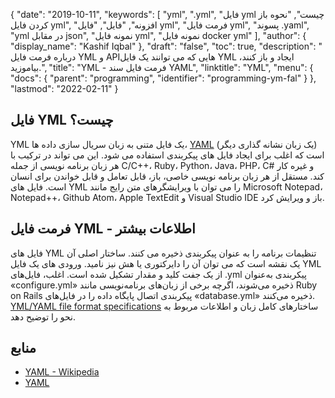 {
  "date": "2019-10-11",
  "keywords": [
"yml",
".yml",
"فایل yml چیست",
"نحوه باز کردن فایل yml",
"افزونه",
"فایل",
"فایل yml",
"فرمت فایل yml",
"پسوند .yaml",
"yml در مقابل json",
"نمونه فایل yml",
"نمونه فایل docker yml"
],
  "author": {
    "display_name": "Kashif Iqbal"
},
  "draft": "false",
  "toc": true,
  "description": " درباره فرمت فایل YML و APIهایی که می توانند یک فایل YML ایجاد و باز کنند، بیاموزید.",
  "title": "YML - فرمت فایل سند YAML",
  "linktitle": "YML",
  "menu": {
    "docs": {
      "parent": "programming",
      "identifier": "programming-ym-fal"
}
},
  "lastmod": "2022-02-11"
}

## فایل YML چیست؟

YML یک فایل متنی به زبان سریال سازی داده ها، [YAML](/programming/yaml/) (یک زبان نشانه گذاری دیگر) است که اغلب برای ایجاد فایل های پیکربندی استفاده می شود. این می تواند در ترکیب با هر زبان برنامه نویسی از جمله C/C++، Ruby، Python، Java، PHP، C# و غیره کار کند. مستقل از هر زبان برنامه نویسی خاصی، باز، قابل تعامل و قابل خواندن برای انسان است. فایل های YML را می توان با ویرایشگرهای متن رایج مانند Microsoft Notepad، Notepad++، Github Atom، Apple TextEdit و Visual Studio IDE باز و ویرایش کرد.

## فرمت فایل YML - اطلاعات بیشتر

فایل های YML تنظیمات برنامه را به عنوان پیکربندی ذخیره می کنند. ساختار اصلی آن یک نقشه است که می توان آن را دایرکتوری یا هش نیز نامید. ورودی های یک فایل YML از یک جفت کلید و مقدار تشکیل شده است. اغلب، فایل‌های .yml پیکربندی به‌عنوان «configure.yml» ذخیره می‌شوند، اگرچه برخی از زبان‌های برنامه‌نویسی مانند Ruby on Rails پیکربندی اتصال پایگاه داده را در فایل‌های «database.yml» ذخیره می‌کنند. [YML/YAML file format specifications](https://yaml.org/spec/1.2.2/) ساختارهای کامل زبان و اطلاعات مربوط به نحو را توضیح دهد.

## منابع

- [YAML - Wikipedia](https://en.wikipedia.org/wiki/YAML)
- [YAML](https://yaml.org/spec/1.2/spec.html)

